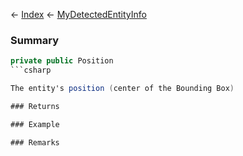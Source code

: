 ← [Index](Api-Index) ← [MyDetectedEntityInfo](Sandbox.ModAPI.Ingame.MyDetectedEntityInfo)

### Summary

```csharp
private public Position
```csharp

The entity's position (center of the Bounding Box)

### Returns

### Example

### Remarks

